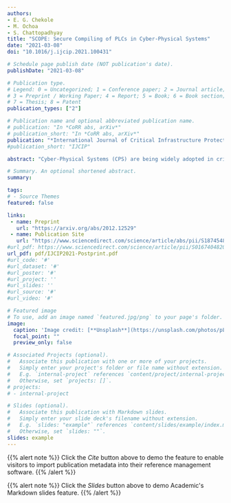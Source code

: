 ```yaml
---
authors:
- E. G. Chekole
- M. Ochoa
- S. Chattopadhyay
title: "SCOPE: Secure Compiling of PLCs in Cyber-Physical Systems"
date: "2021-03-08"
doi: "10.1016/j.ijcip.2021.100431"

# Schedule page publish date (NOT publication's date).
publishDate: "2021-03-08"

# Publication type.
# Legend: 0 = Uncategorized; 1 = Conference paper; 2 = Journal article;
# 3 = Preprint / Working Paper; 4 = Report; 5 = Book; 6 = Book section;
# 7 = Thesis; 8 = Patent
publication_types: ["2"]

# Publication name and optional abbreviated publication name.
# publication: "In *CoRR abs, arXiv*"
# publication_short: "In *CoRR abs, arXiv*"
publication: "*International Journal of Critical Infrastructure Protection (IJCIP)*, Elsevier, In Press"
#publication_short: "IJCIP"

abstract: "Cyber-Physical Systems (CPS) are being widely adopted in critical infrastructures, such as smart grids, nuclear plants, water systems, transportation systems, manufacturing and healthcare services, among others. However, the increasing prevalence of cyberattacks targeting them raises a growing security concern in the domain. In particular, memory-safety attacks, that exploit memory-safety vulnerabilities, constitute a major attack vector against real-time control devices in CPS. Traditional IT countermeasures against such attacks have limitations when applied to the CPS context: they typically incur in high runtime overheads; which conflicts with real-time constraints in CPS and they often abort the program when an attack is detected, thus harming availability of the system, which in turn can potentially result in damage to the physical world. In this work, we propose to enforce a full-stack memory-safety (covering user-space and kernel-space attack surfaces) based on secure compiling of PLCs to detect memory-safety attacks in CPS. Furthermore, to ensure availability, we enforce a resilient mitigation technique that bypasses illegal memory access instructions at runtime by dynamically instrumenting low-level code. We empirically measure the computational overhead caused by our approach on two experimental settings based on real CPS. The experimental results show that our approach effectively and efficiently detects and mitigates memory-safety attacks in realistic CPS."

# Summary. An optional shortened abstract.
summary: 

tags:
# - Source Themes
featured: false

links:
 - name: Preprint
   url: "https://arxiv.org/abs/2012.12529"
 - name: Publication Site
   url: "https://www.sciencedirect.com/science/article/abs/pii/S1874548221000238"
#url_pdf: https://www.sciencedirect.com/science/article/pii/S0167404820301061
url_pdf: pdf/IJCIP2021-Postprint.pdf
#url_code: '#'
#url_dataset: '#'
#url_poster: '#'
#url_project: ''
#url_slides: ''
#url_source: '#'
#url_video: '#'

# Featured image
# To use, add an image named `featured.jpg/png` to your page's folder. 
image:
  caption: 'Image credit: [**Unsplash**](https://unsplash.com/photos/pLCdAaMFLTE)'
  focal_point: ""
  preview_only: false

# Associated Projects (optional).
#   Associate this publication with one or more of your projects.
#   Simply enter your project's folder or file name without extension.
#   E.g. `internal-project` references `content/project/internal-project/index.md`.
#   Otherwise, set `projects: []`.
# projects:
# - internal-project

# Slides (optional).
#   Associate this publication with Markdown slides.
#   Simply enter your slide deck's filename without extension.
#   E.g. `slides: "example"` references `content/slides/example/index.md`.
#   Otherwise, set `slides: ""`.
slides: example
---
```


{{% alert note %}}
Click the *Cite* button above to demo the feature to enable visitors to import publication metadata into their reference management software.
{{% /alert %}}

{{% alert note %}}
Click the *Slides* button above to demo Academic's Markdown slides feature.
{{% /alert %}}

